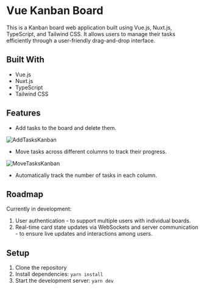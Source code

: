 # Vue Kanban Board

This is a Kanban board web application built using Vue.js, Nuxt.js, TypeScript, and Tailwind CSS. It allows users to manage their tasks efficiently through a user-friendly drag-and-drop interface.

## Built With

- Vue.js
- Nuxt.js
- TypeScript
- Tailwind CSS

## Features

- Add tasks to the board and delete them.

![AddTasksKanban](https://github.com/SKom2/nuxt-kanban/assets/103752057/54ccdb6f-3ab4-4f0b-81b5-0cecaf54b62b)


- Move tasks across different columns to track their progress.

![MoveTasksKanban](https://github.com/SKom2/nuxt-kanban/assets/103752057/1894b450-22e8-417b-b7ad-dacaf1988f3f)
  
- Automatically track the number of tasks in each column.


## Roadmap

Currently in development:

1. User authentication - to support multiple users with individual boards.
2. Real-time card state updates via WebSockets and server communication - to ensure live updates and interactions among users.

## Setup

1. Clone the repository
2. Install dependencies: `yarn install`
3. Start the development server: `yarn dev`





